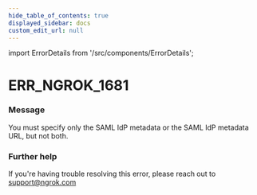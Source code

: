 ```yaml
---
hide_table_of_contents: true
displayed_sidebar: docs
custom_edit_url: null
---
```


import ErrorDetails from '/src/components/ErrorDetails';

# ERR_NGROK_1681

### Message
You must specify only the SAML IdP metadata or the SAML IdP metadata URL, but not both.

### Further help
If you're having trouble resolving this error, please reach out to [support@ngrok.com](mailto:support@ngrok.com?subject=Help%20with%20ERR_NGROK_1681)

<ErrorDetails error='err_ngrok_1681' />
